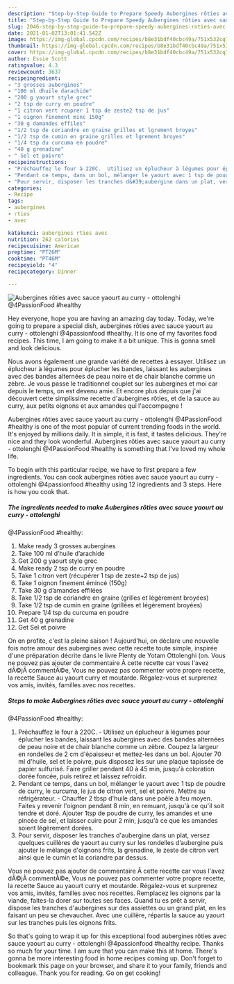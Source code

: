 ```yaml
---
description: "Step-by-Step Guide to Prepare Speedy Aubergines rôties avec sauce yaourt au curry - ottolenghi @4PassionFood #healthy"
title: "Step-by-Step Guide to Prepare Speedy Aubergines rôties avec sauce yaourt au curry - ottolenghi @4PassionFood #healthy"
slug: 2046-step-by-step-guide-to-prepare-speedy-aubergines-roties-avec-sauce-yaourt-au-curry-ottolenghi-4passionfood-healthy
date: 2021-01-02T13:01:41.542Z
image: https://img-global.cpcdn.com/recipes/b8e31bdf40cbc49a/751x532cq70/aubergines-roties-avec-sauce-yaourt-au-curry-ottolenghi-4passionfood-healthy-photo-principale-de-la-recette.jpg
thumbnail: https://img-global.cpcdn.com/recipes/b8e31bdf40cbc49a/751x532cq70/aubergines-roties-avec-sauce-yaourt-au-curry-ottolenghi-4passionfood-healthy-photo-principale-de-la-recette.jpg
cover: https://img-global.cpcdn.com/recipes/b8e31bdf40cbc49a/751x532cq70/aubergines-roties-avec-sauce-yaourt-au-curry-ottolenghi-4passionfood-healthy-photo-principale-de-la-recette.jpg
author: Essie Scott
ratingvalue: 4.3
reviewcount: 3637
recipeingredient:
- "3 grosses aubergines"
- "100 ml dhuile darachide"
- "200 g yaourt style grec"
- "2 tsp de curry en poudre"
- "1 citron vert rcuprer 1 tsp de zeste2 tsp de jus"
- "1 oignon finement minc 150g"
- "30 g damandes effiles"
- "1/2 tsp de coriandre en graine grilles et lgrement broyes"
- "1/2 tsp de cumin en graine grilles et lgrement broyes"
- "1/4 tsp du curcuma en poudre"
- "40 g grenadine"
- " Sel et poivre"
recipeinstructions:
- "Préchauffez le four à 220C.  Utilisez un éplucheur à légumes pour éplucher les bandes, laissant les aubergines avec des bandes alternées de peau noire et de chair blanche comme un zèbre. Coupez la largeur en rondelles de 2 cm d&#39;épaisseur et mettez-les dans un bol. Ajouter 70 ml d&#39;huile, sel et le poivre, puis disposez les sur une plaque tapissée de papier sulfurisé. Faire griller pendant 40 à 45 min, jusqu&#39;à coloration dorée foncée, puis retirez et laissez refroidir."
- "Pendant ce temps, dans un bol, mélanger le yaourt avec 1 tsp de poudre de curry, le curcuma, le jus de citron vert, sel et poivre. Mettre au réfrigérateur.  Chauffer 2 tbsp d&#39;huile dans une poêle à feu moyen. Faites y revenir l&#39;oignon pendant 8 min, en remuant, jusqu&#39;à ce qu&#39;il soit tendre et doré. Ajouter 1tsp de poudre de curry, les amandes et une pincée de sel, et laisser cuire pour 2 min, jusqu&#39;à ce que les amandes soient légèrement dorées."
- "Pour servir, disposer les tranches d&#39;aubergine dans un plat, versez quelques cuillères de yaourt au curry sur les rondelles d’aubergine puis ajouter le mélange d&#39;oignons frits, la grenadine, le zeste de citron vert ainsi que le cumin et la coriandre par dessus."
categories:
- Recipe
tags:
- aubergines
- rties
- avec

katakunci: aubergines rties avec 
nutrition: 262 calories
recipecuisine: American
preptime: "PT26M"
cooktime: "PT46M"
recipeyield: "4"
recipecategory: Dinner

---
```



![Aubergines rôties avec sauce yaourt au curry - ottolenghi
@4PassionFood #healthy](https://img-global.cpcdn.com/recipes/b8e31bdf40cbc49a/751x532cq70/aubergines-roties-avec-sauce-yaourt-au-curry-ottolenghi-4passionfood-healthy-photo-principale-de-la-recette.jpg)

Hey everyone, hope you are having an amazing day today. Today, we're going to prepare a special dish, aubergines rôties avec sauce yaourt au curry - ottolenghi
@4passionfood #healthy. It is one of my favorites food recipes. This time, I am going to make it a bit unique. This is gonna smell and look delicious.

Nous avons également une grande variété de recettes à essayer. Utilisez un éplucheur à légumes pour éplucher les bandes, laissant les aubergines avec des bandes alternées de peau noire et de chair blanche comme un zèbre. Je vous passe le traditionnel couplet sur les aubergines et moi car depuis le temps, on est devenu amie. Et encore plus depuis que j&#39;ai découvert cette simplissime recette d&#39;aubergines rôties, et de la sauce au curry, aux petits oignons et aux amandes qui l&#39;accompagne !

Aubergines rôties avec sauce yaourt au curry - ottolenghi
@4PassionFood #healthy is one of the most popular of current trending foods in the world. It's enjoyed by millions daily. It is simple, it is fast, it tastes delicious. They're nice and they look wonderful. Aubergines rôties avec sauce yaourt au curry - ottolenghi
@4PassionFood #healthy is something that I've loved my whole life.


To begin with this particular recipe, we have to first prepare a few ingredients. You can cook aubergines rôties avec sauce yaourt au curry - ottolenghi
@4passionfood #healthy using 12 ingredients and 3 steps. Here is how you cook that.

<!--inarticleads1-->

##### The ingredients needed to make Aubergines rôties avec sauce yaourt au curry - ottolenghi
@4PassionFood #healthy:

1. Make ready 3 grosses aubergines
1. Take 100 ml d’huile d’arachide
1. Get 200 g yaourt style grec
1. Make ready 2 tsp de curry en poudre
1. Take 1 citron vert (récupérer 1 tsp de zeste+2 tsp de jus)
1. Take 1 oignon finement émincé (150g)
1. Take 30 g d’amandes effilées
1. Take 1/2 tsp de coriandre en graine (grilles et légèrement broyées)
1. Take 1/2 tsp de cumin en graine (grillées et légèrement broyées)
1. Prepare 1/4 tsp du curcuma en poudre
1. Get 40 g grenadine
1. Get  Sel et poivre


On en profite, c&#39;est la pleine saison ! Aujourd&#39;hui, on déclare une nouvelle fois notre amour des aubergines avec cette recette toute simple, inspirée d&#39;une préparation décrite dans le livre Plenty de Yotam Ottolenghi (on. Vous ne pouvez pas ajouter de commentaire Ã cette recette car vous l&#39;avez dÃ©jÃ commentÃ©e, Vous ne pouvez pas commenter votre propre recette, la recette Sauce au yaourt curry et moutarde. Régalez-vous et surprenez vos amis, invités, familles avec nos recettes. 

<!--inarticleads2-->

##### Steps to make Aubergines rôties avec sauce yaourt au curry - ottolenghi
@4PassionFood #healthy:

1. Préchauffez le four à 220C. -  Utilisez un éplucheur à légumes pour éplucher les bandes, laissant les aubergines avec des bandes alternées de peau noire et de chair blanche comme un zèbre. Coupez la largeur en rondelles de 2 cm d&#39;épaisseur et mettez-les dans un bol. Ajouter 70 ml d&#39;huile, sel et le poivre, puis disposez les sur une plaque tapissée de papier sulfurisé. Faire griller pendant 40 à 45 min, jusqu&#39;à coloration dorée foncée, puis retirez et laissez refroidir.
1. Pendant ce temps, dans un bol, mélanger le yaourt avec 1 tsp de poudre de curry, le curcuma, le jus de citron vert, sel et poivre. Mettre au réfrigérateur. -  Chauffer 2 tbsp d&#39;huile dans une poêle à feu moyen. Faites y revenir l&#39;oignon pendant 8 min, en remuant, jusqu&#39;à ce qu&#39;il soit tendre et doré. Ajouter 1tsp de poudre de curry, les amandes et une pincée de sel, et laisser cuire pour 2 min, jusqu&#39;à ce que les amandes soient légèrement dorées.
1. Pour servir, disposer les tranches d&#39;aubergine dans un plat, versez quelques cuillères de yaourt au curry sur les rondelles d’aubergine puis ajouter le mélange d&#39;oignons frits, la grenadine, le zeste de citron vert ainsi que le cumin et la coriandre par dessus.


Vous ne pouvez pas ajouter de commentaire Ã cette recette car vous l&#39;avez dÃ©jÃ commentÃ©e, Vous ne pouvez pas commenter votre propre recette, la recette Sauce au yaourt curry et moutarde. Régalez-vous et surprenez vos amis, invités, familles avec nos recettes. Remplacez les oignons par la viande, faites-la dorer sur toutes ses faces. Quand tu es prêt à servir, dispose les tranches d&#39;aubergines sur des assiettes ou un grand plat, en les faisant un peu se chevaucher. Avec une cuillère, répartis la sauce au yaourt sur les tranches puis les oignons frits. 

So that's going to wrap it up for this exceptional food aubergines rôties avec sauce yaourt au curry - ottolenghi
@4passionfood #healthy recipe. Thanks so much for your time. I am sure that you can make this at home. There's gonna be more interesting food in home recipes coming up. Don't forget to bookmark this page on your browser, and share it to your family, friends and colleague. Thank you for reading. Go on get cooking!
